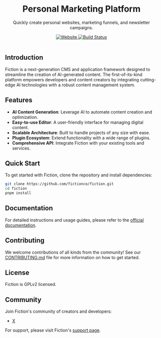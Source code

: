 <h1 align="center">
  Personal Marketing Platform
</h1>

<p align="center">
  Quickly create personal websites, marketing funnels, and newsletter campaigns.
</p>

<div align="center">
  <a href="https://www.fiction.com">
    <img src="https://img.shields.io/badge/visit-website-blue.svg" alt="Website">
  </a>
  <a href="https://github.com/fictionco/fiction/actions/workflows/deploy.yml">
    <img src="https://github.com/fictionco/fiction/actions/workflows/deploy.yml/badge.svg?branch=dev" alt="Build Status">
  </a>
</div>

<br />

## Introduction

Fiction is a next-generation CMS and application framework designed to streamline the creation of AI-generated content. The first-of-its-kind platform empowers developers and content creators by integrating cutting-edge AI technologies with a robust content management system.

## Features

- **AI Content Generation**: Leverage AI to automate content creation and optimization.
- **Easy-to-use Editor**: A user-friendly interface for managing digital content.
- **Scalable Architecture**: Built to handle projects of any size with ease.
- **Plugin Ecosystem**: Extend functionality with a wide range of plugins.
- **Comprehensive API**: Integrate Fiction with your existing tools and services.

## Quick Start

To get started with Fiction, clone the repository and install dependencies:

```bash
git clone https://github.com/fictionco/fiction.git
cd fiction
pnpm install
```

## Documentation

For detailed instructions and usage guides, please refer to the [official documentation](https://www.fiction.com/docs).

## Contributing

We welcome contributions of all kinds from the community! See our [CONTRIBUTING.md](CONTRIBUTING.md) file for more information on how to get started.

## License

Fiction is GPLv2 licensed.

## Community

Join Fiction's community of creators and developers:

- [X](https://www.x.com/fictionplatform)

For support, please visit Fiction's [support page](https://www.fiction.com/support).
